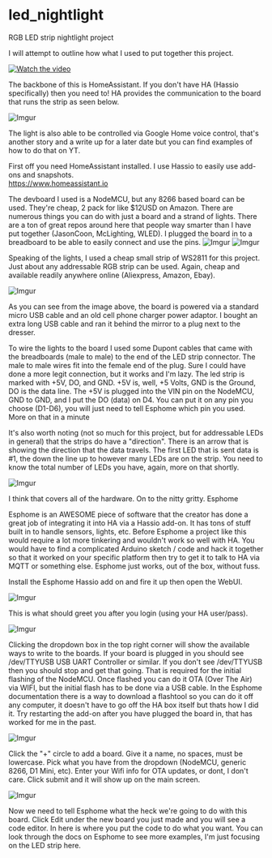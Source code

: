 # led_nightlight
RGB LED strip nightlight project

I will attempt to outline how what I used to put together this project.

[![Watch the video](https://i.imgur.com/A6RZiVQ.png)](https://www.youtube.com/watch?v=DjNhkUHnM4E&feature=youtu.be)

The backbone of this is HomeAssistant.  If you don't have HA (Hassio specifically) then you need to!  HA provides the communication to the board that runs the strip as seen below.

![Imgur](https://i.imgur.com/QUKpijS.png)

The light is also able to be controlled via Google Home voice control, that's another story and a write up for a later date but you can find examples of how to do that on YT.

First off you need HomeAssistant installed.  I use Hassio to easily use add-ons and snapshots.  
https://www.homeassistant.io

The devboard I used is a NodeMCU, but any 8266 based board can be used.  They're cheap, 2 pack for like $12USD on Amazon.  There are numerous things you can do with just a board and a strand of lights.  There are a ton of great repos around here that people way smarter than I have put together (JasonCoon, McLighting, WLED).  I plugged the board in to a breadboard to be able to easily connect and use the pins.
![Imgur](https://i.imgur.com/eO5Dx5K.png)
![Imgur](https://i.imgur.com/RqIWriu.png)

Speaking of the lights, I used a cheap small strip of WS2811 for this project.  Just about any addressable RGB strip can be used.  Again, cheap and available readily anywhere online (Aliexpress, Amazon, Ebay).  

![Imgur](https://i.imgur.com/Sr3x6n6.png)

As you can see from the image above, the board is powered via a standard micro USB cable and an old cell phone charger power adaptor.  I bought an extra long USB cable and ran it behind the mirror to a plug next to the dresser.

To wire the lights to the board I used some Dupont cables that came with the breadboards (male to male) to the end of the LED strip connector.  The male to male wires fit into the female end of the plug.  Sure I could have done a more legit connection, but it works and I'm lazy.
The led strip is marked with +5V, DO, and GND.  +5V is, well, +5 Volts, GND is the Ground, DO is the data line.  The +5V is plugged into the VIN pin on the NodeMCU, GND to GND, and I put the DO (data) on D4.  You can put it on any pin you choose (D1-D6), you will just need to tell Esphome which pin you used.  More on that in a minute

It's also worth noting (not so much for this project, but for addressable LEDs in general) that the strips do have a "direction".  There is an arrow that is showing the direction that the data travels.  The first LED that is sent data is #1, the down the line up to however many LEDs are on the strip.  You need to know the total number of LEDs you have, again, more on that shortly.

![Imgur](https://i.imgur.com/E3cg1qk.png)

I think that covers all of the hardware.  On to the nitty gritty.  Esphome

Esphome is an AWESOME piece of software that the creator has done a great job of integrating it into HA via a Hassio add-on.  It has tons of stuff built in to handle sensors, lights, etc.  Before Esphome a project like this would require a lot more tinkering and wouldn't work so well with HA.  You would have to find a complicated Arduino sketch / code and hack it together so that it worked on your specific platform then try to get it to talk to HA via MQTT or something else.  Esphome just works, out of the box, without fuss.

Install the Esphome Hassio add on and fire it up then open the WebUI.

![Imgur](https://i.imgur.com/aCKSKNI.png)

This is what should greet you after you login (using your HA user/pass).  

![Imgur](https://i.imgur.com/ymXJhNL.png)

Clicking the dropdown box in the top right corner will show the available ways to write to the boards.  If your board is plugged in you should see /dev/TTYUSB USB UART Controller or similar.
If you don't see /dev/TTYUSB then you should stop and get that going.  That is required for the initial flashing of the NodeMCU.  Once flashed you can do it OTA (Over The Air) via WIFI, but the initial flash has to be done via a USB cable.  In the Esphome documentation there is a way to download a flashtool so you can do it off any computer, it doesn't have to go off the HA box itself but thats how I did it.  Try restarting the add-on after you have plugged the board in, that has worked for me in the past.

![Imgur](https://i.imgur.com/TtjDOoG.png)

Click the "+" circle to add a board.  Give it a name, no spaces, must be lowercase.  Pick what you have from the dropdown (NodeMCU, generic 8266, D1 Mini, etc).  Enter your Wifi info for OTA updates, or dont, I don't care.  Click submit and it will show up on the main screen.

![Imgur](https://i.imgur.com/bbePJoQ.png)

Now we need to tell Esphome what the heck we're going to do with this board.  Click Edit under the new board you just made and you will see a code editor.  In here is where you put the code to do what you want.  You can look through the docs on Esphome to see more examples, I'm just focusing on the LED strip here.

